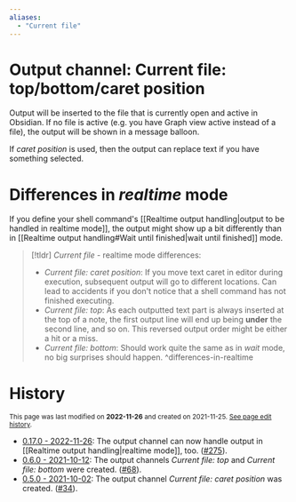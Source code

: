 ```yaml
---
aliases:
  - "Current file"
---
```

# Output channel: Current file: top/bottom/caret position
Output will be inserted to the file that is currently open and active in Obsidian. If no file is active (e.g. you have Graph view active instead of a file), the output will be shown in a message balloon.
 
If *caret position* is used, then the output can replace text if you have something selected.

# Differences in *realtime* mode  
  
If you define your shell command's [[Realtime output handling|output to be handled in realtime mode]], the output might show up a bit differently than in [[Realtime output handling#Wait until finished|wait until finished]] mode.  
  
> [!tldr] _Current file_ - realtime mode differences:
> - *Current file: caret position*: If you move text caret in editor during execution, subsequent output will go to different locations. Can lead to accidents if you don't notice that a shell command has not finished executing.
> - *Current file: top*: As each outputted text part is always inserted at the top of a note, the first output line will end up being **under** the second line, and so on. This reversed output order might be either a hit or a miss.
> - *Current file: bottom*: Should work quite the same as in *wait* mode, no big surprises should happen.
> ^differences-in-realtime

# History
<small>This page was last modified on <strong>2022-11-26</strong> and created on 2021-11-25. <a href="https://github.com/Taitava/obsidian-shellcommands-documentation/commits/main/./Output%20handling/Output%20channel%20-%20Current%20file.md">See page edit history</a>.</small>
- [0.17.0 - 2022-11-26](https://github.com/Taitava/obsidian-shellcommands/blob/main/CHANGELOG.md#0170---2022-11-26): The output channel can now handle output in [[Realtime output handling|realtime mode]], too. ([#275](https://github.com/Taitava/obsidian-shellcommands/issues/275)).
- [0.6.0 - 2021-10-12](https://github.com/Taitava/obsidian-shellcommands/blob/main/CHANGELOG.md#060---2021-10-12): The output channels *Current file: top* and *Current file: bottom* were created. ([#68](https://github.com/Taitava/obsidian-shellcommands/issues/68)).
- [0.5.0 - 2021-10-02](https://github.com/Taitava/obsidian-shellcommands/blob/main/CHANGELOG.md#050---2021-10-02): The output channel *Current file: caret position* was created. ([#34](https://github.com/Taitava/obsidian-shellcommands/issues/34)).